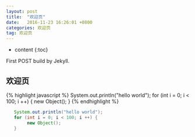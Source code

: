 ```yaml
---
layout: post
title:  "欢迎页"
date:   2016-11-23 16:26:01 +0800
categories: 欢迎页
tag: 欢迎页
---
```


* content
{:toc}


First POST build by Jekyll.


欢迎页
------------------------
{% highlight javascript %}
   System.out.println("hello world");
   for (int i = 0; i < 100; i ++) {
        new Object();
   }
{% endhighlight %}
```java
   System.out.println("hello world");
   for (int i = 0; i < 100; i ++) {
        new Object();
   }
```

[jekyll]:      http://jekyllrb.com
[jekyll-gh]:   https://github.com/jekyll/jekyll
[jekyll-help]: https://github.com/jekyll/jekyll-help

